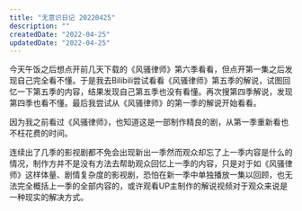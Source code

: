 ```yaml
---
title: "无意识日记 20220425"
description: ""
createdDate: "2022-04-25"
updatedDate: "2022-04-25"
---
```


今天午饭之后想点开前几天下载的《风骚律师》第六季看看，但点开第一集之后发现自己完全看不懂。于是我去Bilibili尝试看看《风骚律师》第五季的解说，试图回忆一下第五季的内容，结果发现自己第五季也没有看懂。再次搜第四季解说，发现第四季也看不懂。最后我尝试从《风骚律师》的第一季的解说开始看看。

因为我之前看过《风骚律师》，也知道这是一部制作精良的剧，从第一季重新看也不枉花费的时间。

连续出了几季的影视剧都不免会出现新出一季然而观众却忘了上一季内容是什么的情况，制作方并不是没有方法去帮助观众回忆上一季的内容，只是对于如《风骚律师》这样体量、剧情复杂度的影视剧，恐怕在新一季中单独播放一集以回顾，也无法完全概括上一季的全部内容的，或许观看UP主制作的解说视频对于观众来说是一种现实的解决方式。